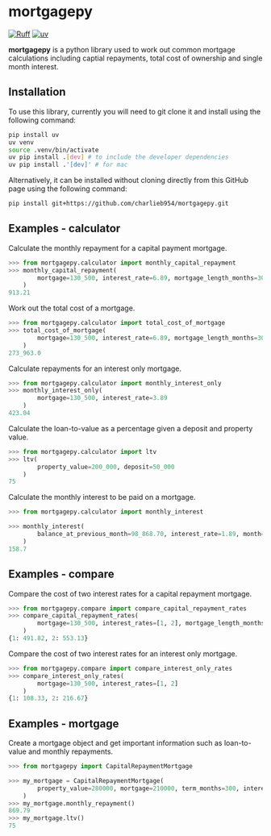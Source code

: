 # mortgagepy

[![Ruff](https://img.shields.io/endpoint?url=https://raw.githubusercontent.com/astral-sh/ruff/main/assets/badge/v2.json)](https://github.com/astral-sh/ruff)
[![uv](https://img.shields.io/endpoint?url=https://raw.githubusercontent.com/astral-sh/uv/main/assets/badge/v0.json)](https://github.com/astral-sh/uv)

**mortgagepy** is a python library used to work out common mortgage calculations
including captial repayments, total cost of ownership and single month interest.

## Installation

To use this library, currently you will need to git clone it and install using
the following command:

```bash
pip install uv
uv venv
source .venv/bin/activate
uv pip install .[dev] # to include the developer dependencies
uv pip install .'[dev]' # for mac
```

Alternatively, it can be installed without cloning directly from this GitHub
page using the following command:

```bash
pip install git+https://github.com/charlieb954/mortgagepy.git
```

## Examples - calculator

Calculate the monthly repayment for a capital payment mortgage.

```python
>>> from mortgagepy.calculator import monthly_capital_repayment
>>> monthly_capital_repayment(
        mortgage=130_500, interest_rate=6.89, mortgage_length_months=300
    )
913.21
```

Work out the total cost of a mortgage.

```python
>>> from mortgagepy.calculator import total_cost_of_mortgage
>>> total_cost_of_mortgage(
        mortgage=130_500, interest_rate=6.89, mortgage_length_months=300
    )
273_963.0
```

Calculate repayments for an interest only mortgage.

```python
>>> from mortgagepy.calculator import monthly_interest_only
>>> monthly_interest_only(
        mortgage=130_500, interest_rate=3.89
    )
423.04
```

Calculate the loan-to-value as a percentage given a deposit and property value.

```python
>>> from mortgagepy.calculator import ltv
>>> ltv(
        property_value=200_000, deposit=50_000
    )
75
```

Calculate the monthly interest to be paid on a mortgage.

```python
>>> from mortgagepy.calculator import monthly_interest

>>> monthly_interest(
        balance_at_previous_month=98_868.70, interest_rate=1.89, month=10, year=2023
    )
158.7
```

## Examples - compare

Compare the cost of two interest rates for a capital repayment mortgage.

```python
>>> from mortgagepy.compare import compare_capital_repayment_rates
>>> compare_capital_repayment_rates(
        mortgage=130_500, interest_rates=[1, 2], mortgage_length_months=300
    )
{1: 491.82, 2: 553.13}
```

Compare the cost of two interest rates for an interest only mortgage.

```python
>>> from mortgagepy.compare import compare_interest_only_rates
>>> compare_interest_only_rates(
        mortgage=130_500, interest_rates=[1, 2]
    )
{1: 108.33, 2: 216.67}
```

## Examples - mortgage

Create a mortgage object and get important information such as loan-to-value and
monthly repayments.

```python
>>> from mortgagepy import CapitalRepaymentMortgage

>>> my_mortgage = CapitalRepaymentMortgage(
        property_value=280000, mortgage=210000, term_months=300, interest_rate=1.8
    )
>>> my_mortgage.monthly_repayment()
869.79
>>> my_mortgage.ltv()
75
```
